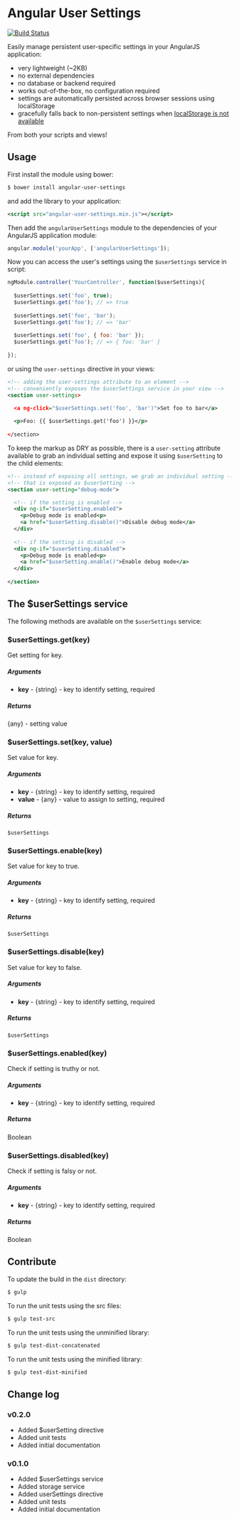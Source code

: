 # Angular User Settings

[![Build Status](https://travis-ci.org/jvandemo/angular-user-settings.png?branch=master)](https://travis-ci.org/jvandemo/angular-user-settings)

Easily manage persistent user-specific settings in your AngularJS application:

- very lightweight (~2KB)
- no external dependencies
- no database or backend required
- works out-of-the-box, no configuration required
- settings are automatically persisted across browser sessions using localStorage
- gracefully falls back to non-persistent settings when [localStorage is not available](http://caniuse.com/#search=localstorage)

From both your scripts and views!

## Usage

First install the module using bower:
 
```bash
$ bower install angular-user-settings
```

and add the library to your application:

```xml
<script src="angular-user-settings.min.js"></script>
```

Then add the `angularUserSettings` module to the dependencies of your AngularJS application module:

```javascript
angular.module('yourApp', ['angularUserSettings']);
```

Now you can access the user's settings using the `$userSettings` service in script:

```javascript
ngModule.controller('YourController', function($userSettings){
  
  $userSettings.set('foo', true);
  $userSettings.get('foo'); // => true
  
  $userSettings.set('foo', 'bar');
  $userSettings.get('foo'); // => 'bar'
  
  $userSettings.set('foo', { foo: 'bar' });
  $userSettings.get('foo'); // => { foo: 'bar' }
  
});
```

or using the `user-settings` directive in your views:

```xml
<!-- adding the user-settings attribute to an element -->
<!-- conveniently exposes the $userSettings service in your view -->
<section user-settings>

  <a ng-click="$userSettings.set('foo', 'bar')">Set foo to bar</a>
  
  <p>Foo: {{ $userSettings.get('foo') }}</p>
  
</section>
```

To keep the markup as DRY as possible, there is a `user-setting` attribute available to grab an individual setting and expose it using `$userSetting` to the child elements:

```xml
<!-- instead of exposing all settings, we grab an individual setting -->
<!-- that is exposed as $userSetting -->
<section user-setting="debug-mode">

  <!-- if the setting is enabled -->
  <div ng-if="$userSetting.enabled">
    <p>Debug mode is enabled<p>
    <a href="$userSetting.disable()">Disable debug mode</a>
  </div>
  
  <!-- if the setting is disabled -->
  <div ng-if="$userSetting.disabled">
    <p>Debug mode is enabled<p>
    <a href="$userSetting.enable()">Enable debug mode</a>
  </div>
  
</section>
```

## The $userSettings service

The following methods are available on the `$userSettings` service:

### $userSettings.get(key)

Get setting for key.

##### Arguments

- **key** - {string} - key to identify setting, required

##### Returns

{any} - setting value

### $userSettings.set(key, value)

Set value for key.

##### Arguments

- **key** - {string} - key to identify setting, required
- **value** - {any} - value to assign to setting, required

##### Returns

`$userSettings`

### $userSettings.enable(key)

Set value for key to true.

##### Arguments

- **key** - {string} - key to identify setting, required

##### Returns

`$userSettings`

### $userSettings.disable(key)

Set value for key to false.

##### Arguments

- **key** - {string} - key to identify setting, required

##### Returns

`$userSettings`

### $userSettings.enabled(key)

Check if setting is truthy or not.

##### Arguments

- **key** - {string} - key to identify setting, required

##### Returns

Boolean

### $userSettings.disabled(key)

Check if setting is falsy or not.

##### Arguments

- **key** - {string} - key to identify setting, required

##### Returns

Boolean

## Contribute

To update the build in the `dist` directory:

```bash
$ gulp
```

To run the unit tests using the src files:

```bash
$ gulp test-src
```

To run the unit tests using the unminified library:

```bash
$ gulp test-dist-concatenated
```

To run the unit tests using the minified library:

```bash
$ gulp test-dist-minified
```

## Change log

### v0.2.0

- Added $userSetting directive
- Added unit tests
- Added initial documentation

### v0.1.0

- Added $userSettings service
- Added storage service
- Added userSettings directive
- Added unit tests
- Added initial documentation
